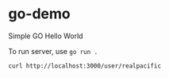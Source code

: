 # go-demo
Simple GO Hello World

To run server, use `go run .`

`curl http://localhost:3000/user/realpacific` 